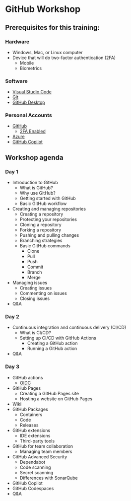 # GitHub Workshop

## Prerequisites for this training:

### Hardware

- Windows, Mac, or Linux computer
- Device that will do two-factor authentication (2FA)
  - Mobile
  - Biometrics

### Software

- [Visual Studio Code](https://code.visualstudio.com)
- [Git](https://git-scm.com)
- [GitHub Desktop](https://desktop.github.com)

### Personal Accounts

- [GitHub](https://github.com/signup)
  - [2FA Enabled](https://docs.github.com/en/authentication/securing-your-account-with-two-factor-authentication-2fa/configuring-two-factor-authentication)
- [Azure](https://portal.azure.com)
- [GitHub Copilot](https://github.com/github-copilot/signup)

## Workshop agenda

### Day 1

- Introduction to GitHub
  - What is GitHub?
  - Why use GitHub?
  - Getting started with GitHub
  - Basic GitHub workflow
- Creating and managing repositories
  - Creating a repository
  - Protecting your repositories
  - Cloning a repository
  - Forking a repository
  - Pushing and pulling changes
  - Branching strategies
  - Basic GitHub commands
    - Clone
    - Pull
    - Push
    - Commit
    - Branch
    - Merge
- Managing issues
  - Creating issues
  - Commenting on issues
  - Closing issues
- Q&A

### Day 2

- Continuous integration and continuous delivery (CI/CD)
  - What is CI/CD?
  - Setting up CI/CD with GitHub Actions
    - Creating a GitHub action
    - Running a GitHub action
- Q&A

### Day 3

- GitHub actions
  - [OIDC](./oidc-commands.md)
- GitHub Pages
  - Creating a GitHub Pages site
  - Hosting a website on GitHub Pages
- Wiki
- GitHub Packages
  - Containers
  - Code
  - Releases
- GitHub extensions
  - IDE extensions
  - Third-party tools
- GitHub for team collaboration
  - Managing team members
- GitHub Advanced Security
  - Dependabot
  - Code scanning
  - Secret scanning
  - Differences with SonarQube
- GitHub Copilot
- GitHub Codespaces
- Q&A
